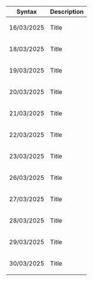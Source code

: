 
| Syntax | Description |
| --- | ----------- |
| <p>16/03/2025</p> | Title |
| <p>18/03/2025</p> | Title |
| <p>19/03/2025</p> | Title |
| <p>20/03/2025</p> | Title |
| <p>21/03/2025</p> | Title |
| <p>22/03/2025</p> | Title |
| <p>23/03/2025</p> | Title |
| <p>26/03/2025</p> | Title |
| <p>27/03/2025</p> | Title |
| <p>28/03/2025</p> | Title |
| <p>29/03/2025</p> | Title |
| <p>30/03/2025</p> | Title |
